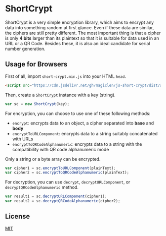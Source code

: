 ShortCrypt
====================

ShortCrypt is a very simple encryption library, which aims to encrypt any data into something random at first glance.
Even if these data are similar, the ciphers are still pretty different.
The most important thing is that a cipher is only **4 bits** larger than its plaintext so that it is suitable for data used in an URL or a QR Code. Besides these, it is also an ideal candidate for serial number generation.

## Usage for Browsers

First of all, import `short-crypt.min.js` into your HTML `head`.

```html
<script src="https://cdn.jsdelivr.net/gh/magiclen/js-short-crypt/dist/short-crypt.min.js"></script>
```

Then, create a `ShortCrypt` instance with a key (string).

```javascript
var sc = new ShortCrypt(key);
```

For encryption, you can choose to use one of these following methods:

* `encrypt`: encrypts data to an object, a cipher separated into **base** and **body**
* `encryptToURLComponent`: encrypts data to a string suitably concatenated with URLs
* `encryptToQRCodeAlphanumeric`: encrypts data to a string with the compatibility with QR code alphanumeric mode

Only a string or a byte array can be encrypted.

```javascript
var cipher1 = sc.encryptToURLComponent(plainText);
var cipher2 = sc.encryptToQRCodeAlphanumeric(plainText);
```

For decryption, you can use `decrypt`, `decryptURLComponent`, or `decryptQRCodeAlphanumeric` method.

```javascript
var result1 = sc.decryptURLComponent(cipher1);
var result2 = sc.decryptQRCodeAlphanumeric(cipher2);
```

## License

[MIT](LICENSE)